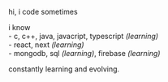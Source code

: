 hi, i code sometimes

i know\
\- c, c++, java, javacript, typescript _(learning)_\
\- react, next _(learning)_\
\- mongodb, sql _(learning)_, firebase _(learning)_

constantly learning and evolving.
